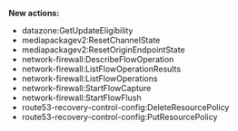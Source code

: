 **New actions:**

- datazone:GetUpdateEligibility
- mediapackagev2:ResetChannelState
- mediapackagev2:ResetOriginEndpointState
- network-firewall:DescribeFlowOperation
- network-firewall:ListFlowOperationResults
- network-firewall:ListFlowOperations
- network-firewall:StartFlowCapture
- network-firewall:StartFlowFlush
- route53-recovery-control-config:DeleteResourcePolicy
- route53-recovery-control-config:PutResourcePolicy

